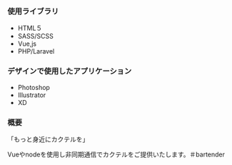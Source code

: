 ### 使用ライブラリ
* HTML５
* SASS/SCSS
* Vue,js
* PHP/Laravel


### デザインで使用したアプリケーション
* Photoshop
* Illustrator
* XD

### 概要
「もっと身近にカクテルを」

Vueやnodeを使用し非同期通信でカクテルをご提供いたします。＃bartender
